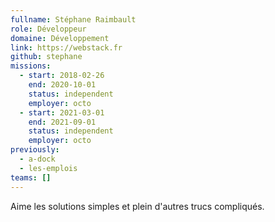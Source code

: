 ```yaml
---
fullname: Stéphane Raimbault
role: Développeur
domaine: Développement
link: https://webstack.fr
github: stephane
missions:
  - start: 2018-02-26
    end: 2020-10-01
    status: independent
    employer: octo
  - start: 2021-03-01
    end: 2021-09-01
    status: independent
    employer: octo
previously:
  - a-dock
  - les-emplois
teams: []
---
```

Aime les solutions simples et plein d'autres trucs compliqués.